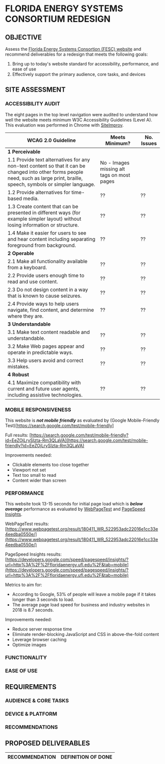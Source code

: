 # FLORIDA ENERGY SYSTEMS CONSORTIUM REDESIGN

## OBJECTIVE
Assess the [Florida Energy Systems Consortion (FESC) website](http://floridaenergy.ufl.edu/) and recommend deliverables for a redesign that meets the following goals:
1. Bring up to today's website standard for accessibility, performance, and ease of use
2. Effectively support the primary audience, core tasks, and devices

## SITE ASSESSMENT

### ACCESSIBILITY AUDIT

The eight pages in the top level navigation were audited to understand how well the website meets minimum W3C Accessibility Guidelines (Level A). This evaluation was performed in Chrome with [SiteImprov](https://siteimprove.com/).

WCAG 2.0 Guideline  |  Meets Minimum?  | No. Issues
--- | --- | ---		
**1 Perceivable**  |   |  
1.1 Provide text alternatives for any non-text content so that it can be changed into other forms people need, such as large print, braille, speech, symbols or simpler language.  |  No - Images missing alt tags on most pages
1.2 Provide alternatives for time-based media.  |  ??  |  ??  
1.3 Create content that can be presented in different ways (for example simpler layout) without losing information or structure.  |  ??  |  ??
1.4 Make it easier for users to see and hear content including separating foreground from background. |  ??  |  ??
**2 Operable**  |   |  
2.1 Make all functionality available from a keyboard.  |  ??  |  ??
2.2 Provide users enough time to read and use content.  |  ??  |  ??
2.3 Do not design content in a way that is known to cause seizures.  |  ??  |  ??
2.4 Provide ways to help users navigate, find content, and determine where they are.  |  ??  |  ??
**3 Understandable**  |   |  
3.1 Make text content readable and understandable.  |  ??  |  ??
3.2 Make Web pages appear and operate in predictable ways.  |  ??  |  ??
3.3 Help users avoid and correct mistakes.  |  ??  |  ??
**4 Robust**  |   |  
4.1 Maximize compatibility with current and future user agents, including assistive technologies.  |  ??  |  ??

### MOBILE RESPONSIVENESS

This website is _**not mobile friendly**_ as evaluated by (Google Mobile-Friendly Test)[https://search.google.com/test/mobile-friendly]

Full results: [https://search.google.com/test/mobile-friendly?id=EeZOjLrySIzta-Rm3QLaVA](https://search.google.com/test/mobile-friendly?id=EeZOjLrySIzta-Rm3QLaVA)

Improvements needed:
- Clickable elements too close together
- Viewport not set
- Text too small to read 
- Content wider than screen

### PERFORMANCE

This website took 13-15 seconds for initial page load which is _**below average**_ performance as evaluated by [WebPageTest](https://www.webpagetest.org) and [PageSpeed Insights](https://developers.google.com/speed/pagespeed/insights).

WebPageTest results: [https://www.webpagetest.org/result/180411_WR_522953adc22016e1cc33e4eedba0550e/](https://www.webpagetest.org/result/180411_WR_522953adc22016e1cc33e4eedba0550e/)

PageSpeed Insights results: [https://developers.google.com/speed/pagespeed/insights/?url=http%3A%2F%2Ffloridaenergy.ufl.edu%2F&tab=mobile](https://developers.google.com/speed/pagespeed/insights/?url=http%3A%2F%2Ffloridaenergy.ufl.edu%2F&tab=mobile)

Metrics to aim for: 
- According to Google, 53% of people will leave a mobile page if it takes longer than 3 seconds to load. 
- The average page load speed for business and industry websites in 2018 is 8.7 seconds.

Improvements needed:
- Reduce server response time
- Eliminate render-blocking JavaScript and CSS in above-the-fold content
- Leverage browser caching
- Optimize images


### FUNCTIONALITY


### EASE OF USE


## REQUIREMENTS

### AUDIENCE & CORE TASKS


### DEVICE & PLATFORM 


### RECOMMENDATIONS


## PROPOSED DELIVERABLES

**RECOMMENDATION** | **DEFINITION OF DONE**
--- | ---


